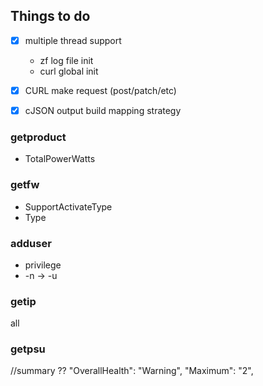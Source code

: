 Things to do
------------

- [x] multiple thread support
    - zf log file init
    - curl global init
- [x] CURL make request (post/patch/etc)
- [x] cJSON output build mapping strategy


### getproduct
- TotalPowerWatts

### getfw
- SupportActivateType 
- Type

### adduser
- privilege
- -n -> -u

### getip
all

### getpsu
//summary ??
"OverallHealth": "Warning",
"Maximum": "2",